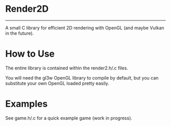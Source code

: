 # Render2D
---

A small C library for efficient 2D rendering with OpenGL (and maybe Vulkan in the future).

# How to Use

The entire library is contained within the render2.h/.c files.

You will need the gl3w OpenGL library to compile by default, but you can substitute your own OpenGL loaded pretty easily.

# Examples

See game.h/.c for a quick example game (work in progress).